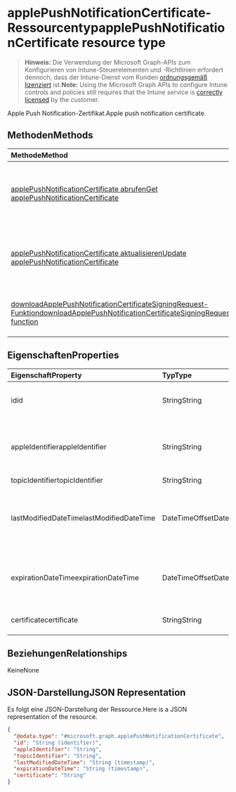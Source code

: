 # <a name="applepushnotificationcertificate-resource-type"></a><span data-ttu-id="5501f-101">applePushNotificationCertificate-Ressourcentyp</span><span class="sxs-lookup"><span data-stu-id="5501f-101">applePushNotificationCertificate resource type</span></span>

> <span data-ttu-id="5501f-102">**Hinweis:** Die Verwendung der Microsoft Graph-APIs zum Konfigurieren von Intune-Steuerelementen und -Richtlinien erfordert dennoch, dass der Intune-Dienst vom Kunden [ordnungsgemäß lizenziert](https://go.microsoft.com/fwlink/?linkid=839381) ist.</span><span class="sxs-lookup"><span data-stu-id="5501f-102">**Note:** Using the Microsoft Graph APIs to configure Intune controls and policies still requires that the Intune service is [correctly licensed](https://go.microsoft.com/fwlink/?linkid=839381) by the customer.</span></span>

<span data-ttu-id="5501f-103">Apple Push Notification-Zertifikat.</span><span class="sxs-lookup"><span data-stu-id="5501f-103">Apple push notification certificate.</span></span>
## <a name="methods"></a><span data-ttu-id="5501f-104">Methoden</span><span class="sxs-lookup"><span data-stu-id="5501f-104">Methods</span></span>
|<span data-ttu-id="5501f-105">Methode</span><span class="sxs-lookup"><span data-stu-id="5501f-105">Method</span></span>|<span data-ttu-id="5501f-106">Rückgabetyp</span><span class="sxs-lookup"><span data-stu-id="5501f-106">Return Type</span></span>|<span data-ttu-id="5501f-107">Beschreibung</span><span class="sxs-lookup"><span data-stu-id="5501f-107">Description</span></span>|
|:---|:---|:---|
|[<span data-ttu-id="5501f-108">applePushNotificationCertificate abrufen</span><span class="sxs-lookup"><span data-stu-id="5501f-108">Get applePushNotificationCertificate</span></span>](../api/intune_devices_applepushnotificationcertificate_get.md)|[<span data-ttu-id="5501f-109">applePushNotificationCertificate</span><span class="sxs-lookup"><span data-stu-id="5501f-109">applePushNotificationCertificate</span></span>](../resources/intune_devices_applepushnotificationcertificate.md)|<span data-ttu-id="5501f-110">Lesen von Eigenschaften und Beziehungen des [applePushNotificationCertificate](../resources/intune_devices_applepushnotificationcertificate.md)-Objekts.</span><span class="sxs-lookup"><span data-stu-id="5501f-110">Read properties and relationships of the [applePushNotificationCertificate](../resources/intune_devices_applepushnotificationcertificate.md) object.</span></span>|
|[<span data-ttu-id="5501f-111">applePushNotificationCertificate aktualisieren</span><span class="sxs-lookup"><span data-stu-id="5501f-111">Update applePushNotificationCertificate</span></span>](../api/intune_devices_applepushnotificationcertificate_update.md)|[<span data-ttu-id="5501f-112">applePushNotificationCertificate</span><span class="sxs-lookup"><span data-stu-id="5501f-112">applePushNotificationCertificate</span></span>](../resources/intune_devices_applepushnotificationcertificate.md)|<span data-ttu-id="5501f-113">Aktualisieren der Eigenschaften eines [applePushNotificationCertificate](../resources/intune_devices_applepushnotificationcertificate.md)-Objekts.</span><span class="sxs-lookup"><span data-stu-id="5501f-113">Update the properties of a [applePushNotificationCertificate](../resources/intune_devices_applepushnotificationcertificate.md) object.</span></span>|
|[<span data-ttu-id="5501f-114">downloadApplePushNotificationCertificateSigningRequest-Funktion</span><span class="sxs-lookup"><span data-stu-id="5501f-114">downloadApplePushNotificationCertificateSigningRequest function</span></span>](../api/intune_devices_applepushnotificationcertificate_downloadapplepushnotificationcertificatesigningrequest.md)|<span data-ttu-id="5501f-115">String</span><span class="sxs-lookup"><span data-stu-id="5501f-115">String</span></span>|<span data-ttu-id="5501f-116">Signieranforderung für Apple Push Notification-Zertifikat herunterladen</span><span class="sxs-lookup"><span data-stu-id="5501f-116">Download Apple push notification certificate signing request</span></span>|

## <a name="properties"></a><span data-ttu-id="5501f-117">Eigenschaften</span><span class="sxs-lookup"><span data-stu-id="5501f-117">Properties</span></span>
|<span data-ttu-id="5501f-118">Eigenschaft</span><span class="sxs-lookup"><span data-stu-id="5501f-118">Property</span></span>|<span data-ttu-id="5501f-119">Typ</span><span class="sxs-lookup"><span data-stu-id="5501f-119">Type</span></span>|<span data-ttu-id="5501f-120">Beschreibung</span><span class="sxs-lookup"><span data-stu-id="5501f-120">Description</span></span>|
|:---|:---|:---|
|<span data-ttu-id="5501f-121">id</span><span class="sxs-lookup"><span data-stu-id="5501f-121">id</span></span>|<span data-ttu-id="5501f-122">String</span><span class="sxs-lookup"><span data-stu-id="5501f-122">String</span></span>|<span data-ttu-id="5501f-123">Eindeutiger Bezeichner für das Zertifikat</span><span class="sxs-lookup"><span data-stu-id="5501f-123">Unique Identifier for the certificate</span></span>|
|<span data-ttu-id="5501f-124">appleIdentifier</span><span class="sxs-lookup"><span data-stu-id="5501f-124">appleIdentifier</span></span>|<span data-ttu-id="5501f-125">String</span><span class="sxs-lookup"><span data-stu-id="5501f-125">String</span></span>|<span data-ttu-id="5501f-126">Apple-ID des Kontos, mit dem das MDM-Push-Zertifikat erstellt wurde.</span><span class="sxs-lookup"><span data-stu-id="5501f-126">Apple Id of the account used to create the MDM push certificate.</span></span>|
|<span data-ttu-id="5501f-127">topicIdentifier</span><span class="sxs-lookup"><span data-stu-id="5501f-127">topicIdentifier</span></span>|<span data-ttu-id="5501f-128">String</span><span class="sxs-lookup"><span data-stu-id="5501f-128">String</span></span>|<span data-ttu-id="5501f-129">Thema-ID</span><span class="sxs-lookup"><span data-stu-id="5501f-129">Topic Id.</span></span>|
|<span data-ttu-id="5501f-130">lastModifiedDateTime</span><span class="sxs-lookup"><span data-stu-id="5501f-130">lastModifiedDateTime</span></span>|<span data-ttu-id="5501f-131">DateTimeOffset</span><span class="sxs-lookup"><span data-stu-id="5501f-131">DateTimeOffset</span></span>|<span data-ttu-id="5501f-132">Datum und Uhrzeit der letzten Änderung des Apple Push Notification-Zertifikats.</span><span class="sxs-lookup"><span data-stu-id="5501f-132">Last modified date and time for Apple push notification certificate.</span></span>|
|<span data-ttu-id="5501f-133">expirationDateTime</span><span class="sxs-lookup"><span data-stu-id="5501f-133">expirationDateTime</span></span>|<span data-ttu-id="5501f-134">DateTimeOffset</span><span class="sxs-lookup"><span data-stu-id="5501f-134">DateTimeOffset</span></span>|<span data-ttu-id="5501f-135">Ablaufdatum und -Uhrzeit für das Apple Push Notification-Zertifikat.</span><span class="sxs-lookup"><span data-stu-id="5501f-135">The expiration date and time for Apple push notification certificate.</span></span>|
|<span data-ttu-id="5501f-136">certificate</span><span class="sxs-lookup"><span data-stu-id="5501f-136">certificate</span></span>|<span data-ttu-id="5501f-137">String</span><span class="sxs-lookup"><span data-stu-id="5501f-137">String</span></span>|<span data-ttu-id="5501f-138">Noch nicht dokumentiert.</span><span class="sxs-lookup"><span data-stu-id="5501f-138">Not yet documented</span></span>|

## <a name="relationships"></a><span data-ttu-id="5501f-139">Beziehungen</span><span class="sxs-lookup"><span data-stu-id="5501f-139">Relationships</span></span>
<span data-ttu-id="5501f-140">Keine</span><span class="sxs-lookup"><span data-stu-id="5501f-140">None</span></span>
## <a name="json-representation"></a><span data-ttu-id="5501f-141">JSON-Darstellung</span><span class="sxs-lookup"><span data-stu-id="5501f-141">JSON Representation</span></span>
<span data-ttu-id="5501f-142">Es folgt eine JSON-Darstellung der Ressource.</span><span class="sxs-lookup"><span data-stu-id="5501f-142">Here is a JSON representation of the resource.</span></span>
<!-- {
  "blockType": "resource",
  "keyProperty": "id",
  "@odata.type": "microsoft.graph.applePushNotificationCertificate"
}
-->
``` json
{
  "@odata.type": "#microsoft.graph.applePushNotificationCertificate",
  "id": "String (identifier)",
  "appleIdentifier": "String",
  "topicIdentifier": "String",
  "lastModifiedDateTime": "String (timestamp)",
  "expirationDateTime": "String (timestamp)",
  "certificate": "String"
}
```



